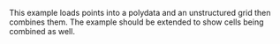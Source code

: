 This example loads points into a polydata and an unstructured grid then combines them.
The example should be extended to show cells being combined as well.
